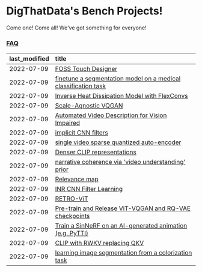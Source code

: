 # DigThatData's Bench Projects!

Come one! Come all! We've got something for everyone!

### [FAQ](https://github.com/dmarx/bench-warmers/blob/main/FAQ.md)

|last_modified|title|
|:---|:---|
|2022-07-09|[FOSS Touch Designer](FOSS_touch_designer.md)|
|2022-07-09|[finetune a segmentation model on a medical classification task](finetune_a_segmentation_model_on_a_medical_classification_task.md)|
|2022-07-09|[Inverse Heat Dissipation Model with FlexConvs](IHDM_with_FlexConvs.md)|
|2022-07-09|[Scale-Agnostic VQGAN](scale-agnostic_VQGAN.md)|
|2022-07-09|[Automated Video Description for Vision Impaired](automated-video-description.md)|
|2022-07-09|[implicit CNN filters](implicit-cnn-filters.md)|
|2022-07-09|[single video sparse quantized auto-encoder](single_video_sparse_quantized_auto-encoder.md)|
|2022-07-09|[Denser CLIP representations](denser-CLIP.md)|
|2022-07-09|[narrative coherence via 'video understanding' prior](narrative_coherence_via_video_understanding_prior.md)|
|2022-07-09|[Relevance map](Relevance_map.md)|
|2022-07-09|[INR CNN Filter Learning](INR_CNN_filter_learning.md)|
|2022-07-09|[RETRO-ViT](RETRO-ViT.md)|
|2022-07-09|[Pre-train and Release ViT-VQGAN and RQ-VAE checkpoints](pretrained_vit-vqgan_checkpoints.md)|
|2022-07-09|[Train a SinNeRF on an AI-generated animation (e.g. PyTTI)](train_a_SinNeRF_on_a_pytti_animation.md)|
|2022-07-09|[CLIP with RWKV replacing QKV](RWKV-CLIP.md)|
|2022-07-09|[learning image segmentation from a colorization task](learning_image_segmentation_from_a_colorization_task.md)|